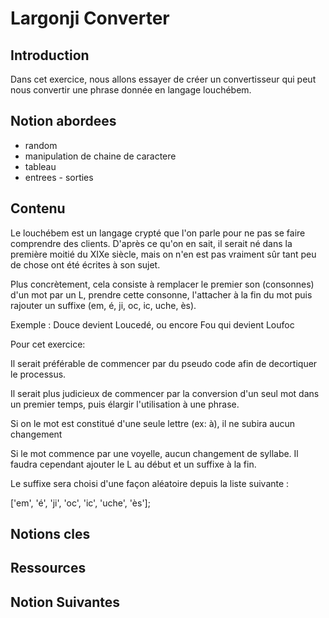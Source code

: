 # Largonji Converter

## Introduction

Dans cet exercice, nous allons essayer de créer un convertisseur qui peut nous convertir une phrase donnée en langage louchébem.

## Notion abordees
* random
* manipulation de chaine de caractere
* tableau
* entrees - sorties

## Contenu

Le louchébem est un langage crypté que l'on parle pour ne pas se faire comprendre des clients. D'après ce qu'on en sait, il serait né dans la première moitié du XIXe siècle, mais on n'en est pas vraiment sûr tant peu de chose ont été écrites à son sujet.

Plus concrètement, cela consiste à remplacer le premier son (consonnes) d'un mot par un L, prendre cette consonne, l'attacher à la fin du mot puis rajouter un suffixe (em, é, ji, oc, ic, uche, ès).

Exemple : Douce devient Loucedé, ou encore Fou qui devient Loufoc

Pour cet exercice:

Il serait préférable de commencer par du pseudo code afin de decortiquer le processus.

Il serait plus judicieux de commencer par la conversion d'un seul mot dans un premier temps, puis élargir l'utilisation à une phrase.

Si on le mot est constitué d'une seule lettre (ex: à), il ne subira aucun changement

Si le mot commence par une voyelle, aucun changement de syllabe. Il faudra cependant ajouter le L au début et un suffixe à la fin.

Le suffixe sera choisi d'une façon aléatoire depuis la liste suivante :

['em', 'é', 'ji', 'oc', 'ic', 'uche', 'ès'];

## Notions cles

## Ressources

## Notion Suivantes
